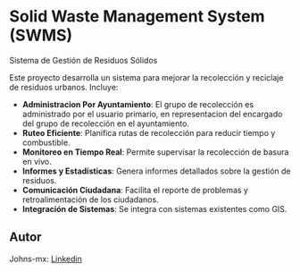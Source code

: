# Solid Waste Management System (SWMS)
Sistema de Gestión de Residuos Sólidos

Este proyecto desarrolla un sistema para mejorar la recolección y reciclaje de residuos urbanos. Incluye:

- **Administracion Por Ayuntamiento**: El grupo de recolección es administrado por el usuario primario, en representacion del encargado del grupo de recolección en el ayuntamiento.
- **Ruteo Eficiente**: Planifica rutas de recolección para reducir tiempo y combustible.
- **Monitoreo en Tiempo Real**: Permite supervisar la recolección de basura en vivo.
- **Informes y Estadísticas**: Genera informes detallados sobre la gestión de residuos.
- **Comunicación Ciudadana**: Facilita el reporte de problemas y retroalimentación de los ciudadanos.
- **Integración de Sistemas**: Se integra con sistemas existentes como GIS.

## Autor
Johns-mx: [Linkedin](https://www.linkedin.com/in/johns-mx-dev/)
